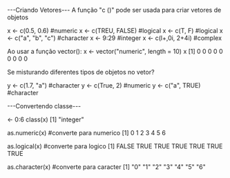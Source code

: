 ---Criando Vetores---
A função "c ()" pode ser usada para criar vetores de objetos

x <- c(0.5, 0.6) #numeric
x <- c(TREU, FALSE) #logical
x <- c(T, F) #logical
x <- c("a", "b", "c") #character
x <- 9:29 #integer
x <- c(l+,0i, 2+4i) #complex

Ao usar a função vector():
x <- vector("numeric", length = 10)
x [1] 0 0 0 0 0 0 0 0 0


Se misturando diferentes tipos de objetos no vetor?
  
y <- c(1.7, "a") #character
y <- c(True, 2) #numeric 
y <- c("a", TRUE) #character 

---Convertendo classe---
  
<- 0:6
class(x)
[1] "integer"

as.numeric(x) #converte para numerico
[1] 0 1 2 3 4 5 6

as.logical(x) #converte para logico
[1] FALSE TRUE TRUE TRUE TRUE TRUE TRUE

as.character(x) #converte para caracter
[1] "0" "1" "2" "3" "4" "5" "6"


